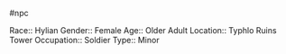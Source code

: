 #npc 

Race:: Hylian
Gender:: Female
Age:: Older Adult
Location:: Typhlo Ruins Tower
Occupation:: Soldier
Type:: Minor
